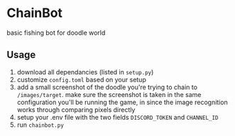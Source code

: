 # ChainBot
basic fishing bot for doodle world
## Usage
1. download all dependancies (listed in `setup.py`)
2. customize `config.toml` based on your setup
3. add a small screenshot of the doodle you're trying to chain to `/images/target`. make sure the screenshot is taken in the same configuration you'll be running the game, in since the image recognition works through comparing pixels directly
4. setup your .env file with the two fields `DISCORD_TOKEN` and `CHANNEL_ID`
5. run `chainbot.py`
